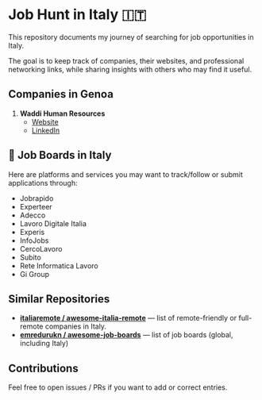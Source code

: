 # Job Hunt in Italy 🇮🇹

This repository documents my journey of searching for job opportunities in Italy.

The goal is to keep track of companies, their websites, and professional networking links, while sharing insights with others who may find it useful.  

## Companies in Genoa

1. **Waddi Human Resources**  
   - [Website](https://www.waddi.it/)  
   - [LinkedIn](https://www.linkedin.com/company/waddi-human-resources/)  

## 🔎 Job Boards in Italy

Here are platforms and services you may want to track/follow or submit applications through:

- Jobrapido
- Experteer  
- Adecco  
- Lavoro Digitale Italia  
- Experis  
- InfoJobs  
- CercoLavoro  
- Subito  
- Rete Informatica Lavoro  
- Gi Group

## Similar Repositories

- **[italiaremote / awesome-italia-remote](https://github.com/italiaremote/awesome-italia-remote)** — list of remote-friendly or full-remote companies in Italy.
- **[emredurukn / awesome-job-boards](https://github.com/emredurukn/awesome-job-boards)** — list of job boards (global, including Italy)

## Contributions

Feel free to open issues / PRs if you want to add or correct entries.
